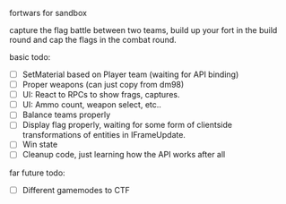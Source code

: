 ﻿fortwars for sandbox

capture the flag battle between two teams, build up your fort in the build round and cap the flags in the combat round.

basic todo:

* [ ] SetMaterial based on Player team (waiting for API binding)
* [ ] Proper weapons (can just copy from dm98)
* [ ] UI: React to RPCs to show frags, captures.
* [ ] UI: Ammo count, weapon select, etc..
* [ ] Balance teams properly
* [ ] Display flag properly, waiting for some form of clientside transformations of entities in IFrameUpdate.
* [ ] Win state
* [ ] Cleanup code, just learning how the API works after all

far future todo:

* [ ] Different gamemodes to CTF
